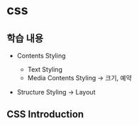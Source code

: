 # css

## 학습 내용

- Contents Styling
  - Text Styling
  - Media Contents Styling -> 크기, 예약

- Structure Styling -> Layout

## CSS Introduction